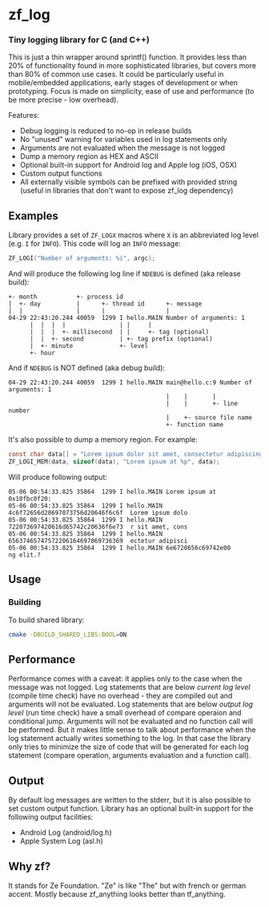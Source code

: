 zf_log
========

### Tiny logging library for C (and C++)

This is just a thin wrapper around sprintf() function. It provides less than 20%
of functionality found in more sophisticated libraries, but covers more than 80%
of common use cases. It could be particularly useful in mobile/embedded
applications, early stages of development or when prototyping. Focus is made on
simplicity, ease of use and performance (to be more precise - low overhead).

Features:

* Debug logging is reduced to no-op in release builds
* No "unused" warning for variables used in log statements only
* Arguments are not evaluated when the message is not logged
* Dump a memory region as HEX and ASCII
* Optional built-in support for Android log and Apple log (iOS, OSX)
* Custom output functions
* All externally visible symbols can be prefixed with provided string (useful in
  libraries that don't want to expose zf_log dependency)

Examples
--------

Library provides a set of `ZF_LOGX` macros where `X` is an abbreviated log
level (e.g. `I` for `INFO`). This code will log an `INFO` message:

```c
ZF_LOGI("Number of arguments: %i", argc);
```

And will produce the following log line if `NDEBUG` is defined (aka release
build):

```
+- month           +- process id
|  +- day          |      +- thread id      +- message
|  |               |      |                 |
04-29 22:43:20.244 40059  1299 I hello.MAIN Number of arguments: 1
      |  |  |  |               | |     |
      |  |  |  +- millisecond  | |     +- tag (optional)
      |  |  +- second          | +- tag prefix (optional)
      |  +- minute             +- level
      +- hour
```

And if `NDEBUG` is NOT defined (aka debug build):

```
04-29 22:43:20.244 40059  1299 I hello.MAIN main@hello.c:9 Number of arguments: 1
                                            |    |       |
                                            |    |       +- line number
                                            |    +- source file name
                                            +- function name
```

It's also possible to dump a memory region. For example:

```c
const char data[] = "Lorem ipsum dolor sit amet, consectetur adipiscing elit.";
ZF_LOGI_MEM(data, sizeof(data), "Lorem ipsum at %p", data);
```

Will produce following output:

```
05-06 00:54:33.825 35864  1299 I hello.MAIN Lorem ipsum at 0x10fbc0f20:
05-06 00:54:33.825 35864  1299 I hello.MAIN 4c6f72656d20697073756d20646f6c6f  Lorem ipsum dolo
05-06 00:54:33.825 35864  1299 I hello.MAIN 722073697420616d65742c20636f6e73  r sit amet, cons
05-06 00:54:33.825 35864  1299 I hello.MAIN 65637465747572206164697069736369  ectetur adipisci
05-06 00:54:33.825 35864  1299 I hello.MAIN 6e6720656c69742e00                ng elit.?
```

Usage
--------

### Building

To build shared library:
```bash
cmake -DBUILD_SHARED_LIBS:BOOL=ON
```

Performance
--------

Performance comes with a caveat: it applies only to the case when the message
was not logged. Log statements that are below *current log level* (compile time
check) have no overhead - they are compiled out and arguments will not be
evaluated. Log statements that are below *output log level* (run time check)
have a small overhead of compare operaion and conditional jump. Arguments will
not be evaluated and no function call will be performed. But it makes little
sense to talk about performance when the log statement actually writes
something to the log. In that case the library only tries to minimize the size
of code that will be generated for each log statement (compare operation,
arguments evaluation and a function call).

Output
--------

By default log messages are written to the stderr, but it is also possible to
set custom output function. Library has an optional built-in support for the
following output facilities:
* Android Log (android/log.h)
* Apple System Log (asl.h)



Why zf?
--------

It stands for Ze Foundation. "Ze" is like "The" but with french or german accent.
Mostly because zf_anything looks better than tf_anything.
